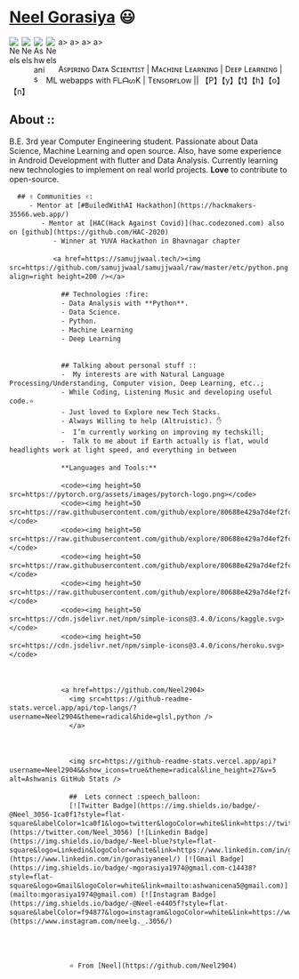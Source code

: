 # <a href=https://www.linkedin.com/in/gorasiyaneel/>Neel Gorasiya</a> :smiley:

<a href=https://twitter.com/Neel_3056>
  <img align=left alt=Neels Twitter width=22px src=https://cdn.jsdelivr.net/npm/simple-icons@v3/icons/twitter.svg />
</a>a>
<a href=https://linkedin.com/in/gorasiyaneel>
  <img align=left alt=Neels Linkdein width=22px src=https://cdn.jsdelivr.net/npm/simple-icons@v3/icons/linkedin.svg />
</a>a>
<a href=https://github.com/Neel2904>
  <img align=left alt=Ashwanis Github width=22px src=https://cdn.jsdelivr.net/npm/simple-icons@v3/icons/github.svg />
</a>a>
<a href=https://instagram.com/neelg._.3056>
  <img align=left alt=Neels Instagram width=22px src=https://cdn.jsdelivr.net/npm/simple-icons@v3/icons/instagram.svg />
</a>a>

<br/>
<br/>



Aꜱᴘɪʀɪɴɢ Dᴀᴛᴀ Sᴄɪᴇɴᴛɪꜱᴛ | Mᴀᴄʜɪɴᴇ Lᴇᴀʀɴɪɴɢ | Dᴇᴇᴘ Lᴇᴀʀɴɪɴɢ | ML webapps with ᖴᒪᗩᔕK | Tᴇɴꜱᴏʀғʟᴏᴡ ||
【P】【y】【t】【h】【o】【n】

## About ::
   B.E. 3rd year Computer Engineering student. Passionate about Data Science, Machine Learning and open source. Also, have some experience in Android Development with flutter and Data Analysis. Currently learning new technologies to implement on real world projects. **Love** to contribute to open-source.



      ## ✌ Communities ✌:
         - Mentor at [#BuiledWithAI Hackathon](https://hackmakers-35566.web.app/)
            - Mentor at [HAC(Hack Against Covid)](hac.codezoned.com) also on [github](https://github.com/HAC-2020)
               - Winner at YUVA Hackathon in Bhavnagar chapter

               <a href=https://samujjwaal.tech/><img src=https://github.com/samujjwaal/samujjwaal/raw/master/etc/python.png align=right height=200 /></a>

                 ## Technologies :fire:
                 - Data Analysis with **Python**.
                 - Data Science.
                 - Python.
                 - Machine Learning
                 - Deep Learning


                 ## Talking about personal stuff ::
                 -  My interests are with Natural Language Processing/Understanding, Computer vision, Deep Learning, etc..;
                 - While Coding, Listening Music and developing useful code.⭐️
                 - Just loved to Explore new Tech Stacks.
                 - Always Willing to help (Altruistic). ✋
                 - ‍ I’m currently working on improving my techskill;
                 -  Talk to me about if Earth actually is flat, would headlights work at light speed, and everything in between

                 **Languages and Tools:**  

                 <code><img height=50 src=https://pytorch.org/assets/images/pytorch-logo.png></code>
                 <code><img height=50 src=https://raw.githubusercontent.com/github/explore/80688e429a7d4ef2fca1e82350fe8e3517d3494d/topics/tensorflow/tensorflow.png></code>
                 <code><img height=50 src=https://raw.githubusercontent.com/github/explore/80688e429a7d4ef2fca1e82350fe8e3517d3494d/topics/python/python.png></code>
                 <code><img height=50 src=https://raw.githubusercontent.com/github/explore/80688e429a7d4ef2fca1e82350fe8e3517d3494d/topics/git/git.png></code>
                 <code><img height=50 src=https://raw.githubusercontent.com/github/explore/80688e429a7d4ef2fca1e82350fe8e3517d3494d/topics/terminal/terminal.png></code>
                 <code><img height=50 src=https://cdn.jsdelivr.net/npm/simple-icons@3.4.0/icons/kaggle.svg></code>
                 <code><img height=50 src=https://cdn.jsdelivr.net/npm/simple-icons@3.4.0/icons/heroku.svg></code>



                 <a href=https://github.com/Neel2904>
                   <img src=https://github-readme-stats.vercel.app/api/top-langs/?username=Neel2904&theme=radical&hide=glsl,python />
                   </a>



                   <img src=https://github-readme-stats.vercel.app/api?username=Neel2904&&show_icons=true&theme=radical&line_height=27&v=5 alt=Ashwanis GitHub Stats />

                   ##  Lets connect :speech_balloon:
                   [![Twitter Badge](https://img.shields.io/badge/-@Neel_3056-1ca0f1?style=flat-square&labelColor=1ca0f1&logo=twitter&logoColor=white&link=https://twitter.com/ashwanisng)](https://twitter.com/Neel_3056) [![Linkedin Badge](https://img.shields.io/badge/-Neel-blue?style=flat-square&logo=Linkedin&logoColor=white&link=https://www.linkedin.com/in/gorasiyaneel/)](https://www.linkedin.com/in/gorasiyaneel/) [![Gmail Badge](https://img.shields.io/badge/-mgorasiya1974@gmail.com-c14438?style=flat-square&logo=Gmail&logoColor=white&link=mailto:ashwanicena5@gmail.com)](mailto:mgorasiya1974@gmail.com) [![Instagram Badge](https://img.shields.io/badge/-@Neel-e4405f?style=flat-square&labelColor=f94877&logo=instagram&logoColor=white&link=https://www.instagram.com/Neel/)](https://www.instagram.com/neelg._.3056/)




                   ⭐️ From [Neel](https://github.com/Neel2904)

                   
